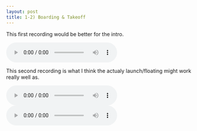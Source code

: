 ```yaml
---
layout: post
title: 1-2) Boarding & Takeoff
---
```


This first recording would be better for the intro.

<audio controls>
<source src="{{ site.baseurl }}/audio/liftoff-song.mp3" type="audio/mpeg">
</audio>

This second recording is what I think the actualy launch/floating might work really well as.

<audio controls>
<source src="{{ site.baseurl }}/audio/Boarding-Takeoff-Flight.mp3" type="audio/mpeg">
</audio>


<audio controls>
<source src="{{ site.baseurl }}/audio/liftoff-song.mp3" type="audio/mpeg">
</audio>